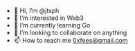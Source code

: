 - 👋 Hi, I’m @jtsph
- 👀 I’m interested in Web3
- 🌱 I’m currently learning Go
- 💞️ I’m looking to collaborate on anything
- 📫 How to reach me 0xfees@gmail.com

<!---
jtsph/jtsph is a ✨ special ✨ repository because its `README.md` (this file) appears on your GitHub profile.
You can click the Preview link to take a look at your changes.
--->
